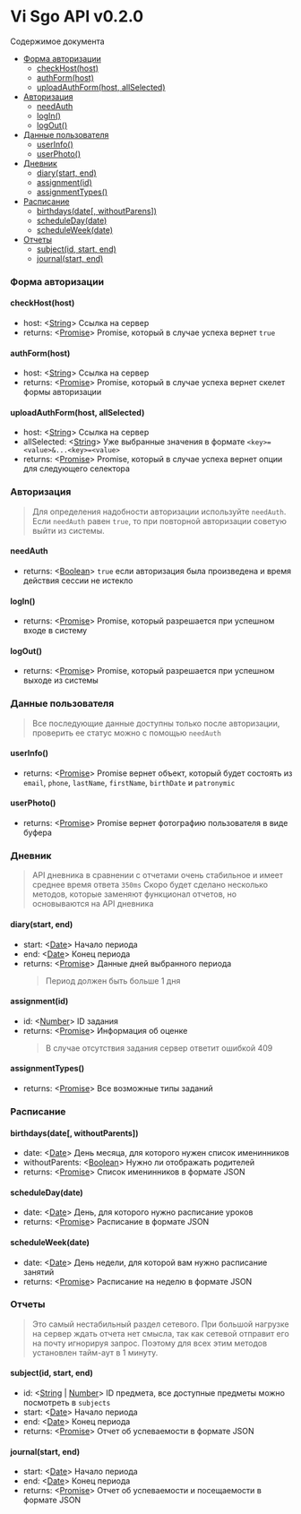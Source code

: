 # Vi Sgo API v0.2.0

Содержимое документа

- [Форма авторизации](#форма-авторизации)
  - [checkHost(host)](#checkhosthost)
  - [authForm(host)](#authformhost)
  - [uploadAuthForm(host, allSelected)](#uploadauthformhost-allselected)
- [Авторизация](#авторизация)
  - [needAuth](#needauth)
  - [logIn()](#login)
  - [logOut()](#logout)
- [Данные пользователя](#данные-пользователя)
  - [userInfo()](#userinfo)
  - [userPhoto()](#userphoto)
- [Дневник](#дневник)
  - [diary(start, end)](#diarystart-end)
  - [assignment(id)](#assignmentid)
  - [assignmentTypes()](#assignmentTypes)
- [Расписание](#расписание)
  - [birthdays(date[, withoutParens])](#birthdaysdate-withoutParens)
  - [scheduleDay(date)](#scheduledaydate)
  - [scheduleWeek(date)](#scheduleweekdate)
- [Отчеты](#отчеты)
  - [subject(id, start, end)](#subjectid-start-end)
  - [journal(start, end)](#journalstart-end)

### Форма авторизации

#### checkHost(host)

- host: <[String]> Ссылка на сервер
- returns: <[Promise]> Promise, который в случае успеха вернет `true`

#### authForm(host)

- host: <[String]> Ссылка на сервер
- returns: <[Promise]> Promise, который в случае успеха вернет скелет формы авторизации

#### uploadAuthForm(host, allSelected)

- host: <[String]> Ссылка на сервер
- allSelected: <[String]> Уже выбранные значения в формате `<key>=<value>&...<key>=<value>`
- returns: <[Promise]> Promise, который в случае успеха вернет опции для следующего селектора

### Авторизация

> Для определения надобности авторизации используйте `needAuth`.
> Если `needAuth` равен `true`, то при повторной авторизации советую выйти из системы.

#### needAuth

- returns: <[Boolean]> `true` если авторизация была произведена и время действия сессии не истекло

#### logIn()

- returns: <[Promise]> Promise, который разрешается при успешном входе в систему

#### logOut()

- returns: <[Promise]> Promise, который разрешается при успешном выходе из системы

### Данные пользователя

> Все последующие данные доступны только после авторизации, проверить ее статус можно с помощью `needAuth`

#### userInfo()

- returns: <[Promise]> Promise вернет объект, который будет состоять из `email`, `phone`, `lastName`, `firstName`, `birthDate` и `patronymic`

#### userPhoto()

- returns: <[Promise]> Promise вернет фотографию пользователя в виде буфера

### Дневник

> API дневника в сравнении с отчетами очень стабильное и имеет среднее время ответа `350ms`
> Скоро будет сделано несколько методов, которые заменяют функционал отчетов, но основываются на API дневника

#### diary(start, end)

- start: <[Date]> Начало периода
- end: <[Date]> Конец периода
- returns: <[Promise]> Данные дней выбранного периода
  > Период должен быть больше 1 дня

#### assignment(id)

- id: <[Number]> ID задания
- returns: <[Promise]> Информация об оценке
  > В случае отсутствия задания сервер ответит ошибкой 409

#### assignmentTypes()

- returns: <[Promise]> Все возможные типы заданий

### Расписание

#### birthdays(date[, withoutParents])

- date: <[Date]> День месяца, для которого нужен список именинников
- withoutParents: <[Boolean]> Нужно ли отображать родителей
- returns: <[Promise]> Список именинников в формате JSON

#### scheduleDay(date)

- date: <[Date]> День, для которого нужно расписание уроков
- returns: <[Promise]> Расписание в формате JSON

#### scheduleWeek(date)

- date: <[Date]> День недели, для которой вам нужно расписание занятий
- returns: <[Promise]> Расписание на неделю в формате JSON

### Отчеты

> Это самый нестабильный раздел сетевого. При большой нагрузке на сервер ждать отчета нет смысла, так как сетевой отправит его на почту игнорируя запрос. Поэтому для всех этим методов установлен тайм-аут в 1 минуту.

#### subject(id, start, end)

- id: <[String] | [Number]> ID предмета, все доступные предметы можно посмотреть в `subjects`
- start: <[Date]> Начало периода
- end: <[Date]> Конец периода
- returns: <[Promise]> Отчет об успеваемости в формате JSON

#### journal(start, end)

- start: <[Date]> Начало периода
- end: <[Date]> Конец периода
- returns: <[Promise]> Отчет об успеваемости и посещаемости в формате JSON

[boolean]: https://developer.mozilla.org/ru/docs/Web/JavaScript/Reference/Global_Objects/Boolean
[date]: https://developer.mozilla.org/ru/docs/Web/JavaScript/Reference/Global_Objects/Date
[string]: https://developer.mozilla.org/ru/docs/Web/JavaScript/Reference/Global_Objects/String
[number]: https://developer.mozilla.org/ru/docs/Web/JavaScript/Reference/Global_Objects/Number
[promise]: https://developer.mozilla.org/en-US/docs/Web/JavaScript/Reference/Global_Objects/Promise
